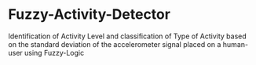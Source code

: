 # Fuzzy-Activity-Detector
Identification of Activity Level and classification of Type of Activity based on the standard deviation of the accelerometer signal placed on a human-user using Fuzzy-Logic
